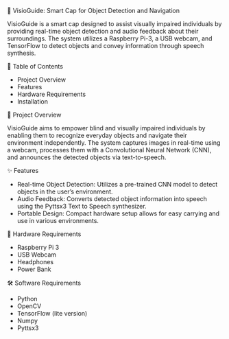 🧢 VisioGuide: Smart Cap for Object Detection and Navigation

   VisioGuide is a smart cap designed to assist visually impaired individuals by providing real-time object detection and
   audio feedback about their surroundings. The system utilizes a Raspberry Pi-3, a USB webcam, and TensorFlow to detect
   objects and convey information through speech synthesis.

📌 Table of Contents

   - Project Overview
   - Features
   - Hardware Requirements
   - Installation
     
🎯 Project Overview

   VisioGuide aims to empower blind and visually impaired individuals by enabling them to recognize everyday objects and 
   navigate their environment independently. The system captures images in real-time using a webcam, processes them with a 
   Convolutional Neural Network (CNN), and announces the detected objects via text-to-speech.

✨ Features

   - Real-time Object Detection: Utilizes a pre-trained CNN model to detect objects in the user’s environment.
   - Audio Feedback: Converts detected object information into speech using the Pyttsx3 Text to Speech synthesizer.
   - Portable Design: Compact hardware setup allows for easy carrying and use in various environments.
     
🔧 Hardware Requirements

   - Raspberry Pi 3
   - USB Webcam
   - Headphones
   - Power Bank
     
🛠️ Software Requirements

  - Python 
  - OpenCV
  - TensorFlow (lite version)
  - Numpy
  - Pyttsx3


